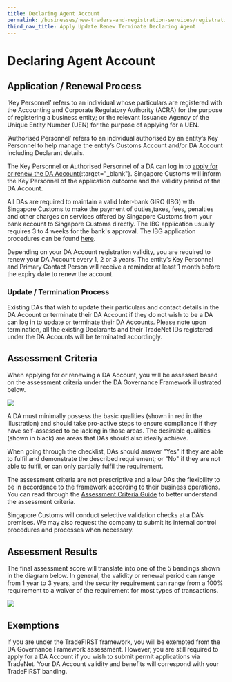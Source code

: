 ```yaml
---
title: Declaring Agent Account
permalink: /businesses/new-traders-and-registration-services/registration-services/apply-update-renew-terminate-declaring-agent-account-and-declarant/declaring-agent-account/
third_nav_title: Apply Update Renew Terminate Declaring Agent
---
```


# Declaring Agent Account

## Application / Renewal Process

‘Key Personnel’ refers to an individual whose particulars are registered with the Accounting and Corporate Regulatory Authority (ACRA) for the purpose of registering a business entity; or the relevant Issuance Agency of the Unique Entity Number (UEN) for the purpose of applying for a UEN.

‘Authorised Personnel’ refers to an individual authorised by an entity’s Key Personnel to help manage the entity’s Customs Account and/or DA Account including Declarant details.

The Key Personnel or Authorised Personnel of a DA can log in to [apply for or renew the DA Account](https://www.tradenet.gov.sg/TN41EFORM/tds/sp/splogin.do?action=init_acct){:target="_blank"}. Singapore Customs will inform the Key Personnel of the application outcome and the validity period of the DA Account.

All DAs are required to maintain a valid Inter-bank GIRO (IBG) with Singapore Customs to make the payment of duties,taxes, fees, penalties and other charges on services offered by Singapore Customs from your bank account to Singapore Customs directly. The IBG application usually requires 3 to 4 weeks for the bank's approval. The IBG application procedures can be found  [here](/businesses/new-traders-and-registration-services/registration-services/apply-for-inter-bank-giro).

Depending on your DA Account registration validity, you are required to renew your DA Account every 1, 2 or 3 years. The entity’s Key Personnel and Primary Contact Person will receive a reminder at least 1 month before the expiry date to renew the account.

### Update / Termination Process

Existing DAs that wish to update their particulars and contact details in the DA Account or terminate their DA Account if they do not wish to be a DA can log in to update or terminate their DA Accounts. Please note upon termination, all the existing Declarants and their TradeNet IDs registered under the DA Accounts will be terminated accordingly.

## Assessment Criteria

When applying for or renewing a DA Account, you will be assessed based on the assessment criteria under the DA Governance Framework illustrated below.

**![](/images/daa.png)**

A DA must minimally possess the basic qualities (shown in red in the illustration) and should take pro-active steps to ensure compliance if they have self-assessed to be lacking in those areas. The  desirable qualities  (shown in black) are areas that DAs should also ideally achieve.

When going through the checklist, DAs should answer "Yes" if they are  able to fulfil  and demonstrate the described requirement; or "No" if they are  not able to fulfil, or can only  partially fulfil the requirement.

The assessment criteria are not prescriptive and allow DAs the flexibility to be in accordance to the framework according to their business operations. You can read through the [Assessment Criteria Guide](/files/businesses/assessmentcriteriaguide.pdf) to better understand the assessment criteria.

Singapore Customs will conduct selective validation checks at a DA’s premises. We may also request the company to submit its internal control procedures and processes when necessary.

## Assessment Results

The final assessment score will translate into one of the 5 bandings shown in the diagram below. In general, the validity or renewal period can range from 1 year to 3 years, and the security requirement can range from a 100% requirement to a waiver of the requirement for most types of transactions.

**![](/images/daa2.jpg)**

## Exemptions

If you are under the TradeFIRST framework, you will be exempted from the DA Governance Framework assessment. However, you are still required to apply for a DA Account if you wish to submit permit applications via TradeNet. Your DA Account validity and benefits will correspond with your TradeFIRST banding.
